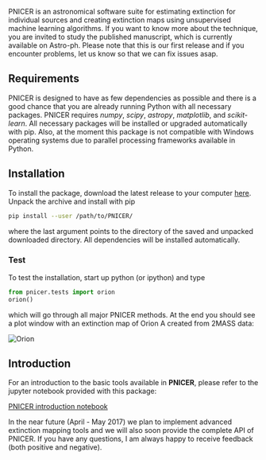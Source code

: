 PNICER is an astronomical software suite for estimating extinction for individual sources and creating extinction maps using unsupervised machine learning algorithms. If you want to know more about the technique, you are invited to study the published manuscript, which is currently available on Astro-ph. Please note that this is our first release and if you encounter problems, let us know so that we can fix issues asap.

## Requirements

PNICER is designed to have as few dependencies as possible and there is a good chance that you are already running Python with all necessary packages. PNICER requires *numpy*, *scipy*, *astropy*, *matplotlib*, and *scikit-learn*. All necessary packages will be installed or upgraded automatically with pip. Also, at the moment this package is not compatible with Windows operating systems due to parallel processing frameworks available in Python.


## Installation

To install the package, download the latest release to your computer [here](https://github.com/smeingast/PNICER/releases/latest). Unpack the archive and install with pip

```bash
pip install --user /path/to/PNICER/
```

where the last argument points to the directory of the saved and unpacked downloaded directory. All dependencies will be installed automatically.

### Test

To test the installation, start up python (or ipython) and type

```python
from pnicer.tests import orion
orion()
```

which will go through all major PNICER methods. At the end you should see a plot window with an extinction map of Orion A created from 2MASS data:

![Orion](https://raw.githubusercontent.com/smeingast/PNICER/master/pnicer/tests_resources/orion.png)

## Introduction


For an introduction to the basic tools available in **PNICER**, please refer to the jupyter notebook provided with this package:

[PNICER introduction notebook](https://github.com/smeingast/PNICER/blob/master/notebooks/pnicer.ipynb)


In the near future (April - May 2017) we plan to implement advanced extinction mapping tools and we will also soon provide the complete API of PNICER. If you have any questions, I am always happy to receive feedback (both positive and negative).
